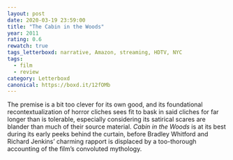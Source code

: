 ```yaml
---
layout: post 
date: 2020-03-19 23:59:00
title: "The Cabin in the Woods"
year: 2011
rating: 0.6
rewatch: true
tags_letterboxd: narrative, Amazon, streaming, HDTV, NYC
tags:
  - film
  - review
category: Letterboxd
canonical: https://boxd.it/12fOMb
---
```


The premise is a bit too clever for its own good, and its foundational recontextualization of horror cliches sees fit to bask in said cliches for far longer than is tolerable, especially considering its satirical scares are blander than much of their source material. <cite>Cabin in the Woods</cite> is at its best during its early peeks behind the curtain, before Bradley Whitford and Richard Jenkins’ charming rapport is displaced by a too-thorough accounting of the film’s convoluted mythology.